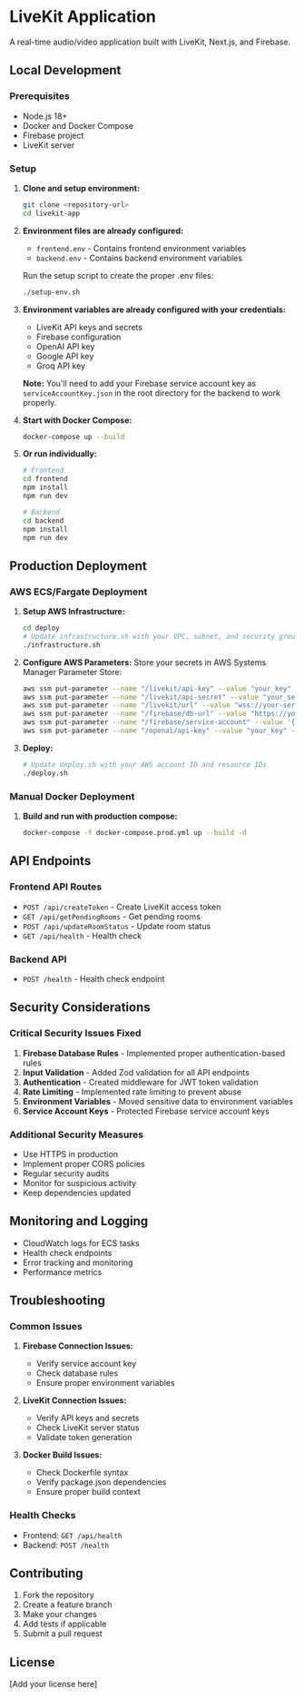 # LiveKit Application

A real-time audio/video application built with LiveKit, Next.js, and Firebase.



## Local Development

### Prerequisites

- Node.js 18+
- Docker and Docker Compose
- Firebase project
- LiveKit server

### Setup

1. **Clone and setup environment:**
   ```bash
   git clone <repository-url>
   cd livekit-app
   ```

2. **Environment files are already configured:**
   - `frontend.env` - Contains frontend environment variables
   - `backend.env` - Contains backend environment variables
   
   Run the setup script to create the proper .env files:
   ```bash
   ./setup-env.sh
   ```

3. **Environment variables are already configured with your credentials:**
   - LiveKit API keys and secrets
   - Firebase configuration
   - OpenAI API key
   - Google API key
   - Groq API key

   **Note:** You'll need to add your Firebase service account key as `serviceAccountKey.json` in the root directory for the backend to work properly.

4. **Start with Docker Compose:**
   ```bash
   docker-compose up --build
   ```

5. **Or run individually:**
   ```bash
   # Frontend
   cd frontend
   npm install
   npm run dev

   # Backend
   cd backend
   npm install
   npm run dev
   ```

## Production Deployment

### AWS ECS/Fargate Deployment

1. **Setup AWS Infrastructure:**
   ```bash
   cd deploy
   # Update infrastructure.sh with your VPC, subnet, and security group IDs
   ./infrastructure.sh
   ```

2. **Configure AWS Parameters:**
   Store your secrets in AWS Systems Manager Parameter Store:
   ```bash
   aws ssm put-parameter --name "/livekit/api-key" --value "your_key" --type "SecureString"
   aws ssm put-parameter --name "/livekit/api-secret" --value "your_secret" --type "SecureString"
   aws ssm put-parameter --name "/livekit/url" --value "wss://your-server.com" --type "String"
   aws ssm put-parameter --name "/firebase/db-url" --value "https://your-project.firebaseio.com" --type "String"
   aws ssm put-parameter --name "/firebase/service-account" --value '{"type":"service_account",...}' --type "SecureString"
   aws ssm put-parameter --name "/openai/api-key" --value "your_key" --type "SecureString"
   ```

3. **Deploy:**
   ```bash
   # Update deploy.sh with your AWS account ID and resource IDs
   ./deploy.sh
   ```

### Manual Docker Deployment

1. **Build and run with production compose:**
   ```bash
   docker-compose -f docker-compose.prod.yml up --build -d
   ```

## API Endpoints

### Frontend API Routes

- `POST /api/createToken` - Create LiveKit access token
- `GET /api/getPendingRooms` - Get pending rooms
- `POST /api/updateRoomStatus` - Update room status
- `GET /api/health` - Health check

### Backend API

- `POST /health` - Health check endpoint

## Security Considerations

### Critical Security Issues Fixed

1. **Firebase Database Rules** - Implemented proper authentication-based rules
2. **Input Validation** - Added Zod validation for all API endpoints
3. **Authentication** - Created middleware for JWT token validation
4. **Rate Limiting** - Implemented rate limiting to prevent abuse
5. **Environment Variables** - Moved sensitive data to environment variables
6. **Service Account Keys** - Protected Firebase service account keys

### Additional Security Measures

- Use HTTPS in production
- Implement proper CORS policies
- Regular security audits
- Monitor for suspicious activity
- Keep dependencies updated

## Monitoring and Logging

- CloudWatch logs for ECS tasks
- Health check endpoints
- Error tracking and monitoring
- Performance metrics

## Troubleshooting

### Common Issues

1. **Firebase Connection Issues:**
   - Verify service account key
   - Check database rules
   - Ensure proper environment variables

2. **LiveKit Connection Issues:**
   - Verify API keys and secrets
   - Check LiveKit server status
   - Validate token generation

3. **Docker Build Issues:**
   - Check Dockerfile syntax
   - Verify package.json dependencies
   - Ensure proper build context

### Health Checks

- Frontend: `GET /api/health`
- Backend: `POST /health`

## Contributing

1. Fork the repository
2. Create a feature branch
3. Make your changes
4. Add tests if applicable
5. Submit a pull request

## License

[Add your license here]
